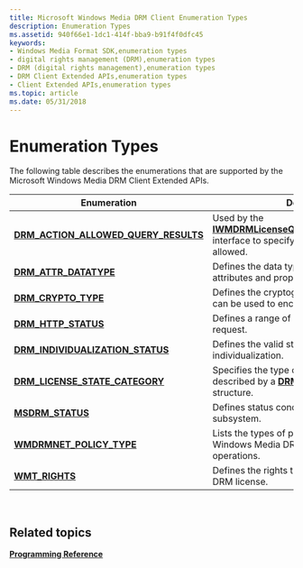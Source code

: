 ```yaml
---
title: Microsoft Windows Media DRM Client Enumeration Types
description: Enumeration Types
ms.assetid: 940f66e1-1dc1-414f-bba9-b91f4f0dfc45
keywords:
- Windows Media Format SDK,enumeration types
- digital rights management (DRM),enumeration types
- DRM (digital rights management),enumeration types
- DRM Client Extended APIs,enumeration types
- Client Extended APIs,enumeration types
ms.topic: article
ms.date: 05/31/2018
---
```


# Enumeration Types

The following table describes the enumerations that are supported by the Microsoft Windows Media DRM Client Extended APIs.



| Enumeration                                                                      | Description                                                                                                                                                   |
|----------------------------------------------------------------------------------|---------------------------------------------------------------------------------------------------------------------------------------------------------------|
| [**DRM\_ACTION\_ALLOWED\_QUERY\_RESULTS**](drm-action-allowed-query-results.md) | Used by the [**IWMDRMLicenseQuery::QueryActionAllowed**](iwmdrmlicensequery-queryactionallowed.md) interface to specify the reason an action is not allowed. |
| [**DRM\_ATTR\_DATATYPE**](drm-attr-datatype.md)                                 | Defines the data types used for DRM attributes and properties.                                                                                                |
| [**DRM\_CRYPTO\_TYPE**](drm-crypto-type.md)                                     | Defines the cryptographic algorithm types that can be used to encrypt content.                                                                                |
| [**DRM\_HTTP\_STATUS**](drmdrm-http-status.md)                                  | Defines a range of HTTP states for a DRM request.                                                                                                             |
| [**DRM\_INDIVIDUALIZATION\_STATUS**](drmdrm-individualization-status.md)        | Defines the valid states for DRM individualization.                                                                                                           |
| [**DRM\_LICENSE\_STATE\_CATEGORY**](drmdrm-license-state-category.md)           | Specifies the type of license restriction that is described by a [**DRM\_LICENSE\_STATE\_DATA**](drmdrm-license-state-data.md) structure.                    |
| [**MSDRM\_STATUS**](msdrm-status.md)                                            | Defines status conditions for the DRM subsystem.                                                                                                              |
| [**WMDRMNET\_POLICY\_TYPE**](wmdrmnet-policy-type.md)                           | Lists the types of policies that are available for Windows Media DRM for Network Devices operations.                                                          |
| [**WMT\_RIGHTS**](drm-wmt-rights.md)                                            | Defines the rights that may be specified in a DRM license.                                                                                                    |



 

## Related topics

<dl> <dt>

[**Programming Reference**](drm-programming-reference.md)
</dt> </dl>

 

 




